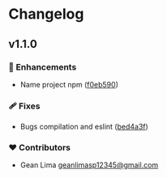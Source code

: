 # Changelog


## v1.1.0


### 🚀 Enhancements

- Name project npm ([f0eb590](https://github.com/Gean-Lima/simple-auth/commit/f0eb590))

### 🩹 Fixes

- Bugs compilation and eslint ([bed4a3f](https://github.com/Gean-Lima/simple-auth/commit/bed4a3f))

### ❤️ Contributors

- Gean Lima <geanlimasp12345@gmail.com>

